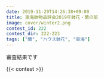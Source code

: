 ```yaml
---
date: 2019-11-20T14:26:38+09:00
title: 東海鉢物品評会2019年鉢花・蘭の部
image: cover/winter2.png
contest_id: 222
contest_dir: 222-223
tags: ["蘭", "ハウス鉢花", "東海"]
---
```

審査結果です

{{< contest >}}
